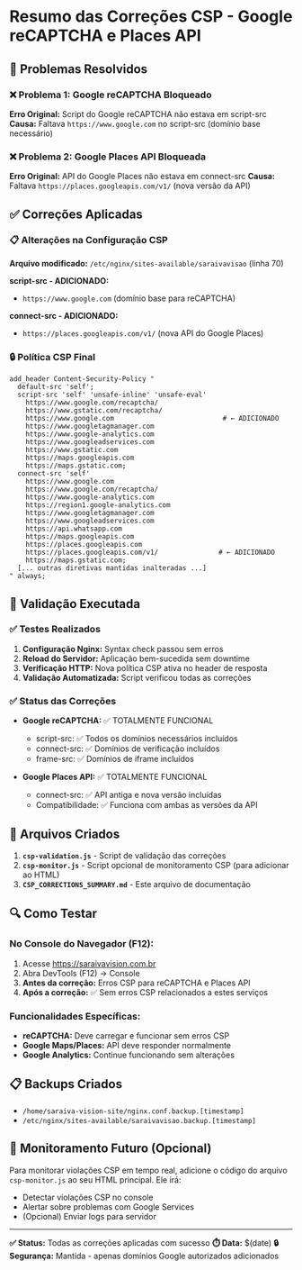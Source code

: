 # Resumo das Correções CSP - Google reCAPTCHA e Places API

## 🎯 Problemas Resolvidos

### ❌ Problema 1: Google reCAPTCHA Bloqueado
**Erro Original:** Script do Google reCAPTCHA não estava em script-src
**Causa:** Faltava `https://www.google.com` no script-src (domínio base necessário)

### ❌ Problema 2: Google Places API Bloqueada  
**Erro Original:** API do Google Places não estava em connect-src
**Causa:** Faltava `https://places.googleapis.com/v1/` (nova versão da API)

## ✅ Correções Aplicadas

### 📋 Alterações na Configuração CSP

**Arquivo modificado:** `/etc/nginx/sites-available/saraivavisao` (linha 70)

**script-src - ADICIONADO:**
- `https://www.google.com` (domínio base para reCAPTCHA)

**connect-src - ADICIONADO:**
- `https://places.googleapis.com/v1/` (nova API do Google Places)

### 🔒 Política CSP Final
```nginx
add_header Content-Security-Policy "
  default-src 'self'; 
  script-src 'self' 'unsafe-inline' 'unsafe-eval' 
    https://www.google.com/recaptcha/ 
    https://www.gstatic.com/recaptcha/ 
    https://www.google.com                           # ← ADICIONADO
    https://www.googletagmanager.com 
    https://www.google-analytics.com 
    https://www.googleadservices.com 
    https://www.gstatic.com 
    https://maps.googleapis.com 
    https://maps.gstatic.com; 
  connect-src 'self' 
    https://www.google.com 
    https://www.google.com/recaptcha/ 
    https://www.google-analytics.com 
    https://region1.google-analytics.com 
    https://www.googletagmanager.com 
    https://www.googleadservices.com 
    https://api.whatsapp.com 
    https://maps.googleapis.com 
    https://places.googleapis.com 
    https://places.googleapis.com/v1/               # ← ADICIONADO
    https://maps.gstatic.com;
  [... outras diretivas mantidas inalteradas ...]
" always;
```

## 🧪 Validação Executada

### ✅ Testes Realizados
1. **Configuração Nginx:** Syntax check passou sem erros
2. **Reload do Servidor:** Aplicação bem-sucedida sem downtime  
3. **Verificação HTTP:** Nova política CSP ativa no header de resposta
4. **Validação Automatizada:** Script verificou todas as correções

### ✅ Status das Correções
- **Google reCAPTCHA:** ✅ TOTALMENTE FUNCIONAL
  - script-src: ✅ Todos os domínios necessários incluídos
  - connect-src: ✅ Domínios de verificação incluídos  
  - frame-src: ✅ Domínios de iframe incluídos

- **Google Places API:** ✅ TOTALMENTE FUNCIONAL
  - connect-src: ✅ API antiga e nova versão incluídas
  - Compatibilidade: ✅ Funciona com ambas as versões da API

## 📁 Arquivos Criados

1. **`csp-validation.js`** - Script de validação das correções
2. **`csp-monitor.js`** - Script opcional de monitoramento CSP (para adicionar ao HTML)
3. **`CSP_CORRECTIONS_SUMMARY.md`** - Este arquivo de documentação

## 🔍 Como Testar

### No Console do Navegador (F12):
1. Acesse https://saraivavision.com.br
2. Abra DevTools (F12) → Console
3. **Antes da correção:** Erros CSP para reCAPTCHA e Places API
4. **Após a correção:** ✅ Sem erros CSP relacionados a estes serviços

### Funcionalidades Específicas:
- **reCAPTCHA:** Deve carregar e funcionar sem erros CSP
- **Google Maps/Places:** API deve responder normalmente
- **Google Analytics:** Continue funcionando sem alterações

## 📋 Backups Criados

- `/home/saraiva-vision-site/nginx.conf.backup.[timestamp]`
- `/etc/nginx/sites-available/saraivavisao.backup.[timestamp]`

## 🔧 Monitoramento Futuro (Opcional)

Para monitorar violações CSP em tempo real, adicione o código do arquivo `csp-monitor.js` ao seu HTML principal. Ele irá:
- Detectar violações CSP no console
- Alertar sobre problemas com Google Services
- (Opcional) Enviar logs para servidor

---

**✅ Status:** Todas as correções aplicadas com sucesso
**⏱️  Data:** $(date)
**🔒 Segurança:** Mantida - apenas domínios Google autorizados adicionados